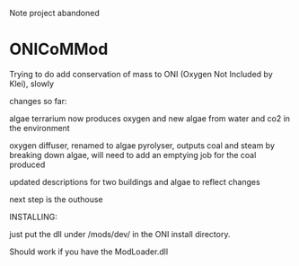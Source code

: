 Note project abandoned

# ONICoMMod
Trying to do add conservation of mass to ONI (Oxygen Not Included by Klei), slowly

changes so far:

algae terrarium now produces oxygen and new algae from water and co2 in the environment

oxygen diffuser, renamed to algae pyrolyser, outputs coal and steam by breaking down algae, will need to add an emptying job for the coal produced


updated descriptions for two buildings and algae to reflect changes

next step is the outhouse

INSTALLING:

just put the dll under /mods/dev/ in the ONI install directory.

Should work if you have the ModLoader.dll

